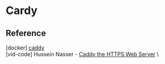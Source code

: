 # Cardy

## Reference

[docker] [caddy](https://hub.docker.com/_/caddy?tab=description) \
[vid-code] Hussein Nasser - [Caddy the HTTPS Web Server](https://www.youtube.com/watch?v=t4naLFSlBpQ&t=10s&ab_channel=HusseinNasser) \
